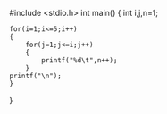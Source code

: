 #include <stdio.h>
int main()
{
    int i,j,n=1;
    
    for(i=1;i<=5;i++)
    {
        for(j=1;j<=i;j++)
        {
            printf("%d\t",n++);
        }
    printf("\n");
    }
}
